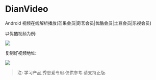 # DianVideo
Android 视频在线解析播放(芒果会员|奇艺会员|优酷会员|土豆会员|乐视会员)

以优酷视频为例:    

![](http://markdown-1252847423.file.myqcloud.com/ZKJHVVO%40_Z%7BYORYL%24%7DI%29E%40O.png)

复制好视频地址:

![](http://markdown-1252847423.file.myqcloud.com/ezgif.com-video-to-gif.gif )  


>注:
>学习产品,秀恩爱专用.仅供参考.请支持正版.
